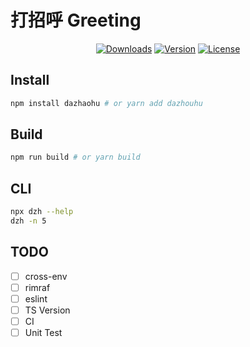 # 打招呼 Greeting
<p align="center">
  <a href="https://npmcharts.com/compare/dazhaohu?minimal=true"><img src="https://img.shields.io/npm/dm/dazhaohu.svg" alt="Downloads"></a>
  <a href="https://www.npmjs.com/package/dazhoad"><img src="https://img.shields.io/npm/v/dazhaohu.svg" alt="Version"></a>
  <a href="https://www.npmjs.com/package/dazhaohu"><img src="https://img.shields.io/npm/l/dazhaohu.svg" alt="License"></a>
  <br>
</p>

## Install

```bash
npm install dazhaohu # or yarn add dazhouhu
```

## Build

```bash
npm run build # or yarn build
```

## CLI

```bash
npx dzh --help
dzh -n 5
```

## TODO

* [ ] cross-env
* [ ] rimraf
* [ ] eslint
* [ ] TS Version
* [ ] CI
* [ ] Unit Test

